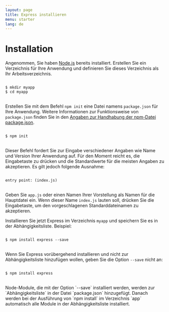 ```yaml
---
layout: page
title: Express installieren
menu: starter
lang: de
---
```


# Installation

Angenommen, Sie haben [Node.js](https://nodejs.org/) bereits installiert. Erstellen Sie ein Verzeichnis für Ihre Anwendung und definieren Sie dieses Verzeichnis als Ihr Arbeitsverzeichnis.

<pre>
<code class="language-sh" translate="no">
$ mkdir myapp
$ cd myapp
</code>
</pre>

Erstellen Sie mit dem Befehl `npm init` eine Datei namens `package.json` für Ihre Anwendung. Weitere Informationen zur Funktionsweise von `package.json` finden Sie in den [Angaben zur Handhabung der npm-Datei package.json](https://docs.npmjs.com/files/package.json).

<pre>
<code class="language-sh" translate="no">
$ npm init
</code>
</pre>

Dieser Befehl fordert Sie zur Eingabe verschiedener Angaben wie Name und Version Ihrer Anwendung auf. Für den Moment reicht es, die Eingabetaste zu drücken und die Standardwerte für die meisten Angaben zu akzeptieren. Es gilt jedoch folgende Ausnahme:

<pre>
<code class="language-sh" translate="no">
entry point: (index.js)
</code>
</pre>

Geben Sie `app.js` oder einen Namen Ihrer Vorstellung als Namen für die Hauptdatei ein. Wenn dieser Name `index.js` lauten soll, drücken Sie die Eingabetaste, um den vorgeschlagenen Standarddateinamen zu akzeptieren.

Installieren Sie jetzt Express im Verzeichnis `myapp` und speichern Sie es in der Abhängigkeitsliste. Beispiel:

<pre>
<code class="language-sh" translate="no">
$ npm install express --save
</code>
</pre>

Wenn Sie Express vorübergehend installieren und nicht zur Abhängigkeitsliste hinzufügen wollen, geben Sie die Option `--save` nicht an:

<pre>
<code class="language-sh" translate="no">
$ npm install express
</code>
</pre>

<div class="doc-box doc-info" markdown="1">
Node-Module, die mit der Option `--save` installiert werden, werden zur `Abhängigkeitsliste` in der Datei `package.json` hinzugefügt. Danach werden bei der Ausführung von `npm install` im Verzeichnis `app` automatisch alle Module in der Abhängigkeitsliste installiert.
</div>
